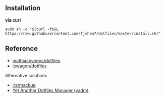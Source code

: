 ## Installation

**via curl**

```
sudo sh -c "$(curl -fsSL https://raw.githubusercontent.com/fjchen7/dotfiles/master/install.sh)"
```

## Reference

- [mathiasbynens/dotfiles](https://github.com/mathiasbynens/dotfiles)
- [lewagon/dotfiles](https://github.com/lewagon/dotfiles)

Alternative solutions

- [lra/mackup](https://github.com/lra/mackup)
- [Yet Another Dotfiles Manager (yadm)](https://yadm.io)